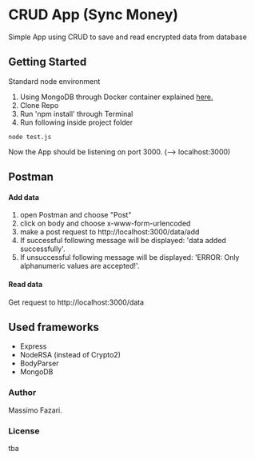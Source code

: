 # CRUD App (Sync Money)

Simple App using CRUD to save and read encrypted data from database

## Getting Started

Standard node environment

1. Using MongoDB through Docker container explained [here.](https://www.thepolyglotdeveloper.com/2019/01/getting-started-mongodb-docker-container-deployment/)
2. Clone Repo
3. Run 'npm install' through Terminal
4. Run following inside project folder


```
node test.js
```

Now the App should be listening on port 3000. (--> localhost:3000)


## Postman

#### Add data

1. open Postman and choose "Post"
2. click on body and choose x-www-form-urlencoded
3. make a post request to http://localhost:3000/data/add 
4. If successful following message will be displayed: 'data added successfully'.
5. If unsuccessful following message will be displayed: 'ERROR: Only alphanumeric values are accepted!'.

#### Read data

Get request to http://localhost:3000/data

## Used frameworks

- Express
- NodeRSA (instead of Crypto2)
- BodyParser
- MongoDB


### Author


Massimo Fazari. 

### License

tba
